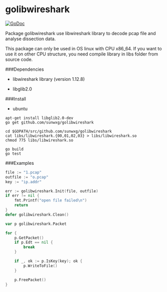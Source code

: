 # golibwireshark
[![GoDoc](http://godoc.org/github.com/sunwxg/golibwireshark?status.svg)](http://godoc.org/github.com/sunwxg/golibwireshark)

Package golibwireshark use libwireshark library to decode pcap file and analyse dissection data.

This package can only be used in OS linux with CPU x86_64.
If you want to use it on other CPU structure, you need compile library in libs folder from source code.

###Dependencies
* libwireshark library (version 1.12.8)

* libglib2.0

###Install
- ubuntu
```
apt-get install libglib2.0-dev
go get github.com/sunwxg/golibwireshark

cd $GOPATH/src/github.com/sunwxg/golibwireshark
cat libs/libwireshark.{00,01,02,03} > libs/libwireshark.so
chmod 775 libs/libwireshark.so

go build
go test
```
###Examples
```go
file := "1.pcap"
outfile := "o.pcap"
key := "ip.addr"

err := golibwireshark.Init(file, outfile)
if err != nil {
	fmt.Printf("open file failed\n")
	return
}
defer golibwireshark.Clean()

var p golibwireshark.Packet

for {
	p.GetPacket()
	if p.Edt == nil {
		break
	}

	if _, ok := p.IsKey(key); ok {
		p.WriteToFile()
	}

	p.FreePacket()
}
```
